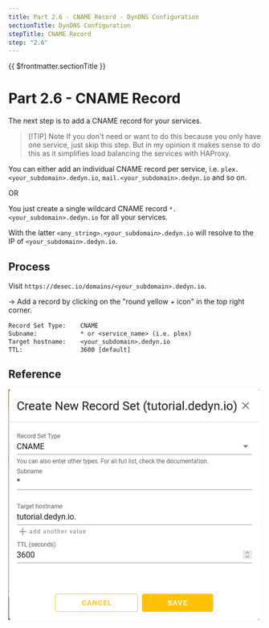 ```yaml
---
title: Part 2.6 - CNAME Record - DynDNS Configuration
sectionTitle: DynDNS Configuration
stepTitle: CNAME Record
step: "2.6"
---
```


{{ $frontmatter.sectionTitle }}
# Part 2.6 - CNAME Record

The next step is to add a CNAME record for your services.


> [!TIP] Note
> If you don't need or want to do this because you only have one service, just skip this step. But in my opinion it makes sense to do this as it simplifies load balancing the services with HAProxy.

You can either add an individual CNAME record per service, i.e. `plex.<your_subdomain>.dedyn.io`, `mail.<your_subdomain>.dedyn.io` and so on.

OR

You just create a single wildcard CNAME record `*.<your_subdomain>.dedyn.io` for all your services.

With the latter `<any_string>.<your_subdomain>.dedyn.io` will resolve to the IP of `<your_subdomain>.dedyn.io`.

## Process

Visit `https://desec.io/domains/<your_subdomain>.dedyn.io`.

-> Add a record by clicking on the "round yellow + icon" in the top right corner.

```text
Record Set Type:    CNAME
Subname:            * or <service_name> (i.e. plex)
Target hostname:    <your_subdomain>.dedyn.io
TTL:                3600 [default]
```

## Reference
![P002-004-Dyn-DNS-CNAME](assets/P002-004-Dyn-DNS-CNAME.png)

